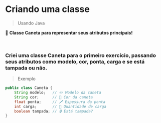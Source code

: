 # Criando uma classe 
> Usando Java 

🌟 **Classe Caneta para representar seus atributos principais!**

<br>

### Criei uma classe Caneta para o primeiro exercício, passando seus atributos como modelo, cor, ponta, carga e se está tampada ou não. 
> Exemplo 
```java
public class Caneta {
    String modelo;   // ✏️ Modelo da caneta
    String cor;      // 🎨 Cor da caneta
    float ponta;     // 🖊️ Espessura da ponta
    int carga;       // 🔋 Quantidade de carga
    boolean tampada; // 🔒 Está tampada?
}
```
